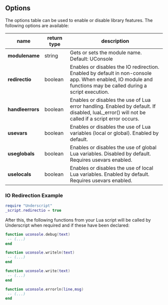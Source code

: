## Options

The options table can be used to enable or disable library features. The following options are available:

name | return type | description
--- | --- | ---
**modulename** | string | Gets or sets the module name. Default: UConsole
**redirectio** | boolean | Enables or disables the IO redirection. Enabled by default in non-console app. When enabled, IO module and functions may be called during a script execution.
**handleerrors** | boolean | Enables or disables the use of Lua error handling. Enabled by default. If disabled, luaL_error() will not be called if a script error occurs.
**usevars** | boolean | Enables or disables the use of Lua variables (local or global). Enabled by default.
**useglobals** | boolean | Enables or disables the use of global Lua variables. Disabled by default. Requires usevars enabled.
**uselocals** | boolean | 	Enables or disables the use of local Lua variables. Enabled by default. Requires usevars enabled.

### IO Redirection Example

```lua
require "Underscript"
_script.redirectio = true
```

After this, the following functions from your Lua script will be called by Underscript when required and if these have been declared:

```lua
function uconsole.debug(text)
 -- (...)
end

function uconsole.writeln(text)
 -- (...)
end

function uconsole.write(text)
 -- (...)
end

function uconsole.errorln(line,msg)
 -- (...)
end
```